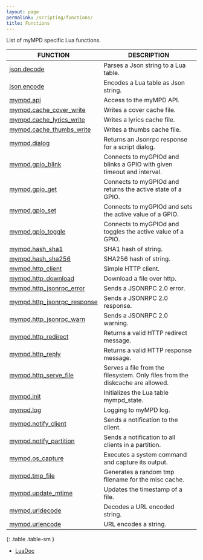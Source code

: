 ```yaml
---
layout: page
permalink: /scripting/functions/
title: Functions
---
```


List of myMPD specific Lua functions.

| FUNCTION | DESCRIPTION |
| -------- | ----------- |
| [json.decode]({{site.baseurl}}/scripting/functions/json) | Parses a Json string to a Lua table. |
| [json.encode]({{site.baseurl}}/scripting/functions/json) | Encodes a Lua table as Json string. |
| [mympd.api]({{site.baseurl}}/scripting/functions/mympd_api) | Access to the myMPD API. |
| [mympd.cache_cover_write]({{site.baseurl}}/scripting/functions/diskcache) | Writes a cover cache file. |
| [mympd.cache_lyrics_write]({{site.baseurl}}/scripting/functions/diskcache) | Writes a lyrics cache file. |
| [mympd.cache_thumbs_write]({{site.baseurl}}/scripting/functions/diskcache) | Writes a thumbs cache file. |
| [mympd.dialog]({{site.baseurl}}/scripting/functions/mympd_dialog) | Returns an Jsonrpc response for a script dialog. |
| [mympd.gpio_blink]({{site.baseurl}}/scripting/functions/gpio) | Connects to myGPIOd and blinks a GPIO with given timeout and interval. |
| [mympd.gpio_get]({{site.baseurl}}/scripting/functions/gpio) | Connects to myGPIOd and returns the active state of a GPIO. |
| [mympd.gpio_set]({{site.baseurl}}/scripting/functions/gpio) | Connects to myGPIOd and sets the active value of a GPIO. |
| [mympd.gpio_toggle]({{site.baseurl}}/scripting/functions/gpio) | Connects to myGPIOd and toggles the active value of a GPIO. |
| [mympd.hash_sha1]({{site.baseurl}}/scripting/functions/util) | SHA1 hash of string. |
| [mympd.hash_sha256]({{site.baseurl}}/scripting/functions/util) | SHA256 hash of string. |
| [mympd.http_client]({{site.baseurl}}/scripting/functions/http_client) | Simple HTTP client. |
| [mympd.http_download]({{site.baseurl}}/scripting/functions/http_client) | Download a file over http. |
| [mympd.http_jsonrpc_error]({{site.baseurl}}/scripting/functions/http_replies) | Sends a JSONRPC 2.0 error. |
| [mympd.http_jsonrpc_response]({{site.baseurl}}/scripting/functions/http_replies) | Sends a JSONRPC 2.0 response. |
| [mympd.http_jsonrpc_warn]({{site.baseurl}}/scripting/functions/http_replies) | Sends a JSONRPC 2.0 warning. |
| [mympd.http_redirect]({{site.baseurl}}/scripting/functions/http_replies) | Returns a valid HTTP redirect message. |
| [mympd.http_reply]({{site.baseurl}}/scripting/functions/http_replies) | Returns a valid HTTP response message. |
| [mympd.http_serve_file]({{site.baseurl}}/scripting/functions/http_replies) | Serves a file from the filesystem. Only files from the diskcache are allowed. |
| [mympd.init]({{site.baseurl}}/scripting/functions/mympd_init) | Initializes the Lua table mympd_state. |
| [mympd.log]({{site.baseurl}}/scripting/functions/util) | Logging to myMPD log. |
| [mympd.notify_client]({{site.baseurl}}/scripting/functions/util) | Sends a notification to the client. |
| [mympd.notify_partition]({{site.baseurl}}/scripting/functions/util) | Sends a notification to all clients in a partition. |
| [mympd.os_capture]({{site.baseurl}}/scripting/functions/system_command) | Executes a system command and capture its output. |
| [mympd.tmp_file]({{site.baseurl}}/scripting/functions/diskcache) | Generates a random tmp filename for the misc cache. |
| [mympd.update_mtime]({{site.baseurl}}/scripting/functions/diskcache) | Updates the timestamp of a file. |
| [mympd.urldecode]({{site.baseurl}}/scripting/functions/util) | Decodes a URL encoded string. |
| [mympd.urlencode]({{site.baseurl}}/scripting/functions/util) | URL encodes a string. |
{: .table .table-sm }

- [LuaDoc]({{site.baseurl}}/luadoc/files/debug/contrib/lualibs/mympd.html)

